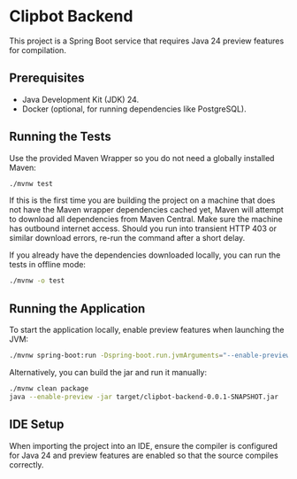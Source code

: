 # Clipbot Backend

This project is a Spring Boot service that requires Java 24 preview features for compilation.

## Prerequisites

- Java Development Kit (JDK) 24.
- Docker (optional, for running dependencies like PostgreSQL).

## Running the Tests

Use the provided Maven Wrapper so you do not need a globally installed Maven:

```bash
./mvnw test
```

If this is the first time you are building the project on a machine that does not have the Maven wrapper dependencies cached yet, Maven will attempt to download all dependencies from Maven Central. Make sure the machine has outbound internet access. Should you run into transient HTTP 403 or similar download errors, re-run the command after a short delay.

If you already have the dependencies downloaded locally, you can run the tests in offline mode:

```bash
./mvnw -o test
```

## Running the Application

To start the application locally, enable preview features when launching the JVM:

```bash
./mvnw spring-boot:run -Dspring-boot.run.jvmArguments="--enable-preview"
```

Alternatively, you can build the jar and run it manually:

```bash
./mvnw clean package
java --enable-preview -jar target/clipbot-backend-0.0.1-SNAPSHOT.jar
```

## IDE Setup

When importing the project into an IDE, ensure the compiler is configured for Java 24 and preview features are enabled so that the source compiles correctly.
